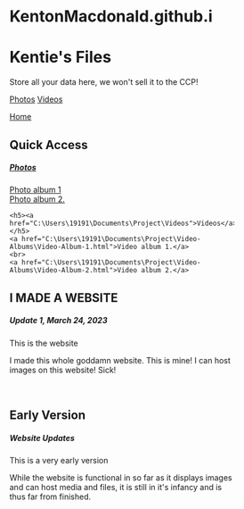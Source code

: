 # KentonMacdonald.github.i
<!DOCTYPE html>
<html lang="en">
<head>
<title>Page Title</title>
<meta charset="UTF-8">
<meta name="viewport" content="width=device-width, initial-scale=1">
<style>
* {
  box-sizing: border-box;
}

body {
  font-family: Arial, Helvetica, sans-serif;
  margin: 0;
}

/* Style the header */
.header {
  padding: 140px;
  display: block;
  text-align: center;
  background-image: url('https://drive.google.com/uc?export=view&id=1IIY94zewCwJIeU4lJ5fbcJ1dQCajsZia');
  background-repeat: no-repeat;
  background-attachment: fixed; 
  background-size: 100% 100%;
  color: black;
}

/* Increase the font size of the h1 element */
.header h1 {
  font-size: 40px;
}

/* Style the top navigation bar */
.navbar {
  overflow: hidden;
  background-color: black;
}

/* Style the navigation bar links */
.navbar a {
  float: left;
  display: block;
  color: white;
  text-align: center;
  padding: 14px 20px;
  text-decoration: none;
}

/* Right-aligned link */
.navbar a.right {
  float: right;
}

/* Change color on hover */
.navbar a:hover {
  background-color: #bf9cfb;
  color: whtie;
}

/* Column container */
.row {  
  display: flex;
  flex-wrap: wrap;
}

/* Create two unequal columns that sits next to each other */
/* Sidebar/left column */
.side {
  flex: 30%;
  background-color: #e4d5fd;
  padding: 20px;
}

.main p, h1, h2, h5 {
  color: black;
  opacity: 1;
  display: block;
  text-align: left;
  padding: 14px 20px;
  text-decoration: none;
}

/* Main column */
.main {   
  flex: 70%;
  background-color: #f0e8fe;
  padding: 20px;
}

/* Fake image, just for this example */
.fakeimg {
  background-color: #aaa;
  width: 100%;
  padding: 20px;
}

/* Footer */
.footer {
  padding: 40px;
  text-align: center;
  background-image: url('./Dog.jpg');
  background-attachment: fixed; 
  background-size: 10% 10%;
}

/* Responsive layout - when the screen is less than 700px wide, make the two columns stack on top of each other instead of next to each other */
@media screen and (max-width: 700px) {
  .row {   
    flex-direction: column;
  }
}

/* Responsive layout - when the screen is less than 400px wide, make the navigation links stack on top of each other instead of next to each other */
@media screen and (max-width: 400px) {
  .navbar a {
    float: none;
    width:100%;
  }
}
</style>
</head>
<body>

<div class="header">
  <h1>Kentie's Files</h1>
  <p>Store all your data here, we won't sell it to the CCP!</p>
</div>

<div class="navbar">
  <a href="C:\Users\19191\Documents\Project\Photos.html">Photos</a>
  <a href="C:\Users\19191\Documents\Project\Videos.html">Videos</a>

<!--a href="https://kentyfiles.w3spaces-preview.com/Files/Files.html">Files</a> -->

  <a href="C:\Users\19191\Documents\Project\Home" class="right">Home</a>
</div>

<div class="row">
  <div class="side">
    <h2>Quick Access</h2>
    <h5><a href="C:\Users\19191\Documents\Project\Photos">Photos</a></h5>
    <a href="C:\Users\19191\Documents\Project\Photo-Albums\Photo-Album-1.html">Photo album 1</a>
    <br>
    <a href="C:\Users\19191\Documents\Project\Photo-Albums\Photo-Album-2.html">Photo album 2.</a>

    <h5><a href="C:\Users\19191\Documents\Project\Videos">Videos</a></h5>
    <a href="C:\Users\19191\Documents\Project\Video-Albums\Video-Album-1.html">Video album 1.</a>
    <br>
    <a href="C:\Users\19191\Documents\Project\Video-Albums\Video-Album-2.html">Video album 2.</a>

<!--
    h5>a href="https://kentyfiles.w3spaces-preview.com/Files/Files.html">Files</a></h5>
    a href="https://kentyfiles.w3spaces-preview.com/Files/Folder-1/Folder-1.html">Folder 1.</a>
    br>
    a href="https://kentyfiles.w3spaces-preview.com/Files/Folder-2/Folder-2.html">Folder 2.</a>
-->

  </div>
  <div class="main">
    <h2>I MADE A WEBSITE</h2>
    <h5>Update 1, March 24, 2023</h5>
    <p>This is the website</p>
    <p>I made this whole goddamn website. This is mine! I can host images on this website! Sick!</p>
    <br>
    <h2>Early Version</h2>
    <h5>Website Updates</h5>
    <p>This is a very early version</p>
    <p>While the website is functional in so far as it displays images and can host media and files, it is still in it's infancy and is thus far from finished.</p>
  </div>
</div>

<div class="footer">
</div>

</body>
</html>
